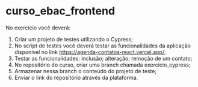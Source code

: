 # curso_ebac_frontend
No exercício você deverá:

1) Criar um projeto de testes utilizando o Cypress;
2) No script de testes você deverá testar as funcionalidades da aplicação disponível no link https://agenda-contatos-react.vercel.app/;
3) Testar as funcionalidades:
inclusão;
alteração;
remoção de um contato;
4) No repositório do curso, criar uma branch chamada exercicio_cypress;
5) Armazenar nessa branch o conteúdo do projeto de teste;
6) Enviar o link do repositório através da plataforma.